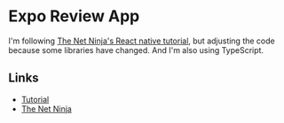 # Expo Review App

I'm following [The Net Ninja's React native tutorial](https://www.youtube.com/playlist?list=PL4cUxeGkcC9ixPU-QkScoRBVxtPPzVjrQ), but adjusting the code because some libraries have changed. And I'm also using TypeScript.

## Links

-   [Tutorial](https://www.youtube.com/playlist?list=PL4cUxeGkcC9ixPU-QkScoRBVxtPPzVjrQ)
-   [The Net Ninja](https://www.youtube.com/@NetNinja)
